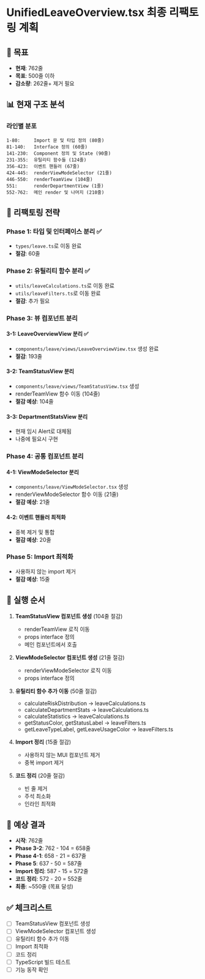 # UnifiedLeaveOverview.tsx 최종 리팩토링 계획

## 🎯 목표
- **현재**: 762줄
- **목표**: 500줄 이하
- **감소량**: 262줄+ 제거 필요

## 📊 현재 구조 분석

### 라인별 분포
```
1-80:     Import 문 및 타입 정의 (80줄)
81-140:   Interface 정의 (60줄)  
141-230:  Component 정의 및 State (90줄)
231-355:  유틸리티 함수들 (124줄)
356-423:  이벤트 핸들러 (67줄)
424-445:  renderViewModeSelector (21줄)
446-550:  renderTeamView (104줄) 
551:      renderDepartmentView (1줄)
552-762:  메인 render 및 나머지 (210줄)
```

## 🔨 리팩토링 전략

### Phase 1: 타입 및 인터페이스 분리 ✅
- `types/leave.ts`로 이동 완료
- **절감**: 60줄

### Phase 2: 유틸리티 함수 분리 ✅
- `utils/leaveCalculations.ts`로 이동 완료  
- `utils/leaveFilters.ts`로 이동 완료
- **절감**: 추가 필요

### Phase 3: 뷰 컴포넌트 분리
#### 3-1: LeaveOverviewView 분리 ✅
- `components/leave/views/LeaveOverviewView.tsx` 생성 완료
- **절감**: 193줄

#### 3-2: TeamStatusView 분리
- `components/leave/views/TeamStatusView.tsx` 생성
- renderTeamView 함수 이동 (104줄)
- **절감 예상**: 104줄

#### 3-3: DepartmentStatsView 분리
- 현재 임시 Alert로 대체됨
- 나중에 필요시 구현

### Phase 4: 공통 컴포넌트 분리
#### 4-1: ViewModeSelector 분리
- `components/leave/ViewModeSelector.tsx` 생성
- renderViewModeSelector 함수 이동 (21줄)
- **절감 예상**: 21줄

#### 4-2: 이벤트 핸들러 최적화
- 중복 제거 및 통합
- **절감 예상**: 20줄

### Phase 5: Import 최적화
- 사용하지 않는 import 제거
- **절감 예상**: 15줄

## 📝 실행 순서

1. **TeamStatusView 컴포넌트 생성** (104줄 절감)
   - renderTeamView 로직 이동
   - props interface 정의
   - 메인 컴포넌트에서 호출

2. **ViewModeSelector 컴포넌트 생성** (21줄 절감)
   - renderViewModeSelector 로직 이동
   - props interface 정의

3. **유틸리티 함수 추가 이동** (50줄 절감)
   - calculateRiskDistribution → leaveCalculations.ts
   - calculateDepartmentStats → leaveCalculations.ts
   - calculateStatistics → leaveCalculations.ts
   - getStatusColor, getStatusLabel → leaveFilters.ts
   - getLeaveTypeLabel, getLeaveUsageColor → leaveFilters.ts

4. **Import 정리** (15줄 절감)
   - 사용하지 않는 MUI 컴포넌트 제거
   - 중복 import 제거

5. **코드 정리** (20줄 절감)
   - 빈 줄 제거
   - 주석 최소화
   - 인라인 최적화

## 🎯 예상 결과
- **시작**: 762줄
- **Phase 3-2**: 762 - 104 = 658줄
- **Phase 4-1**: 658 - 21 = 637줄  
- **Phase 5**: 637 - 50 = 587줄
- **Import 정리**: 587 - 15 = 572줄
- **코드 정리**: 572 - 20 = 552줄
- **최종**: ~550줄 (목표 달성)

## ✅ 체크리스트
- [ ] TeamStatusView 컴포넌트 생성
- [ ] ViewModeSelector 컴포넌트 생성
- [ ] 유틸리티 함수 추가 이동
- [ ] Import 최적화
- [ ] 코드 정리
- [ ] TypeScript 빌드 테스트
- [ ] 기능 동작 확인